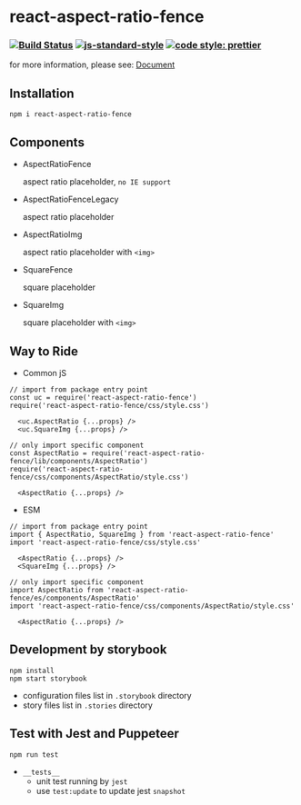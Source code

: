 # react-aspect-ratio-fence
### [![Build Status](https://travis-ci.org/danhuang1202/react-aspect-ratio-fence.svg?branch=master)](https://travis-ci.org/danhuang1202/react-aspect-ratio-fence) [![js-standard-style][standard-image]][standard-url] [![code style: prettier][prettier-image]][prettier-url]
[status-image]: https://screwdriver.ouroath.com/pipelines/1011642/badge
[status-url]: https://screwdriver.ouroath.com/pipelines/1011642
[standard-image]: https://img.shields.io/badge/code%20style-standard-brightgreen.svg
[standard-url]: http://standardjs.com
[prettier-image]: https://img.shields.io/badge/code_style-prettier-ff69b4.svg?style=flat-square
[prettier-url]: https://github.com/prettier/prettier

for more information, please see: <a href="https://git.ouroath.com/pages/danhuang/react-aspect-ratio-fence/">Document</a>


## Installation
```
npm i react-aspect-ratio-fence
```

## Components
- AspectRatioFence

  aspect ratio placeholder, `no IE support`

- AspectRatioFenceLegacy

  aspect ratio placeholder

- AspectRatioImg

  aspect ratio placeholder with `<img>`

- SquareFence

  square placeholder

- SquareImg

  square placeholder with `<img>`

## Way to Ride
- Common jS
```
// import from package entry point
const uc = require('react-aspect-ratio-fence')
require('react-aspect-ratio-fence/css/style.css')

  <uc.AspectRatio {...props} />
  <uc.SquareImg {...props} />

// only import specific component
const AspectRatio = require('react-aspect-ratio-fence/lib/components/AspectRatio')
require('react-aspect-ratio-fence/css/components/AspectRatio/style.css')

  <AspectRatio {...props} />
```

- ESM
```
// import from package entry point
import { AspectRatio, SquareImg } from 'react-aspect-ratio-fence'
import 'react-aspect-ratio-fence/css/style.css'

  <AspectRatio {...props} />
  <SquareImg {...props} />

// only import specific component
import AspectRatio from 'react-aspect-ratio-fence/es/components/AspectRatio'
import 'react-aspect-ratio-fence/css/components/AspectRatio/style.css'

  <AspectRatio {...props} />
```

## Development by storybook
```
npm install
npm start storybook
```
- configuration files list in `.storybook` directory
- story files list in `.stories` directory


## Test with Jest and Puppeteer
```
npm run test
```
- `__tests__`
  - unit test running by `jest`
  - use `test:update` to update jest `snapshot`